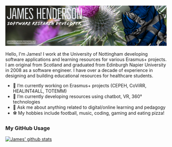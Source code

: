 ![Header](https://raw.githubusercontent.com/jameshenderson12/jameshenderson12/main/profile-header.png "Header")
<!--![](https://estruyf-github.azurewebsites.net/api/VisitorHit?user=jameshenderson12&repo=jameshenderson12&label=Profile%20Page%20Visits&countColorcountColor&countColor=%237B1E7A)
-->
<!--## A bit about me...-->
Hello, I'm James! I work at the University of Nottingham developing software applications and learning resources for various Erasmus+ projects. I am original from Scotland and graduated from Edinburgh Napier University in 2008 as a software engineer. I have over a decade of experience in designing and building educational resources for healthcare students.
- 🔭 I’m currently working on Erasmus+ projects (CEPEH, CoViRR, HEALINT4ALL, TOTEMM)
- 🌱 I’m currently developing resources using chatbot, VR, 360&deg; technologies
- 💬 Ask me about anything related to digital/online learning and pedagogy
- ⚽ My hobbies include football, music, coding, gaming and eating pizza!

<!-- ⚡ Fun fact: ... -->
<!-- 👯 I’m looking to collaborate on ...
- 😄 Pronouns: he/his
🤔 I’m looking for help with ... -->
<!-- 📫 How to reach me: ... -->


### My GitHub Usage
<a href="https://github.com/jameshenderson12">
  <img width="50%" alt="James' github stats" src="https://github-readme-stats.vercel.app/api?username=jameshenderson12&show_icons=true" />
</a>

<!--
**jameshenderson12/jameshenderson12** is a ✨ _special_ ✨ repository because its `README.md` (this file) appears on your GitHub profile.
-->
